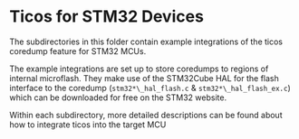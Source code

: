 # Ticos for STM32 Devices

The subdirectories in this folder contain example integrations of the ticos
coredump feature for STM32 MCUs.

The example integrations are set up to store coredumps to regions of internal
microflash. They make use of the STM32Cube HAL for the flash interface to the
coredump (`stm32*\_hal_flash.c` & `stm32*\_hal_flash_ex.c`) which can be
downloaded for free on the STM32 website.

Within each subdirectory, more detailed descriptions can be found about how to
integrate ticos into the target MCU
